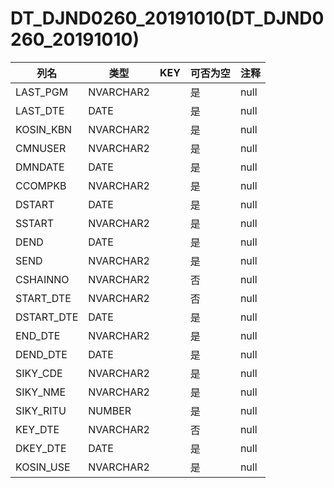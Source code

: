 # DT_DJND0260_20191010(DT_DJND0260_20191010)
| 列名   | 类型   | KEY  | 可否为空 | 注释   |
| ---- | ---- | ---- | ---- | ---- |
|LAST_PGM|NVARCHAR2||是|null|
|LAST_DTE|DATE||是|null|
|KOSIN_KBN|NVARCHAR2||是|null|
|CMNUSER|NVARCHAR2||是|null|
|DMNDATE|DATE||是|null|
|CCOMPKB|NVARCHAR2||是|null|
|DSTART|DATE||是|null|
|SSTART|NVARCHAR2||是|null|
|DEND|DATE||是|null|
|SEND|NVARCHAR2||是|null|
|CSHAINNO|NVARCHAR2||否|null|
|START_DTE|NVARCHAR2||否|null|
|DSTART_DTE|DATE||是|null|
|END_DTE|NVARCHAR2||是|null|
|DEND_DTE|DATE||是|null|
|SIKY_CDE|NVARCHAR2||是|null|
|SIKY_NME|NVARCHAR2||是|null|
|SIKY_RITU|NUMBER||是|null|
|KEY_DTE|NVARCHAR2||否|null|
|DKEY_DTE|DATE||是|null|
|KOSIN_USE|NVARCHAR2||是|null|
